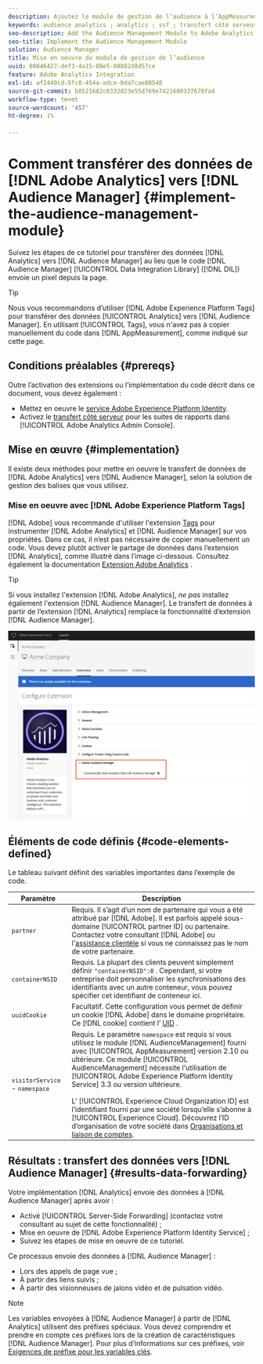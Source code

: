 ```yaml
---
description: Ajoutez le module de gestion de l’audience à l’AppMeasurement Adobe Analytics pour transférer les données Analytics vers l’Audience Manager au lieu que le code du Data Integration Library d’Audience Manager (DIL) envoie un pixel depuis la page.
keywords: audience analytics ; analytics ; ssf ; transfert côté serveur
seo-description: Add the Audience Management Module to Adobe Analytics AppMeasurement to forward Analytics data to Audience Manager instead of having the Audience Manager Data Integration Library (DIL) code send a pixel from the page.
seo-title: Implement the Audience Management Module
solution: Audience Manager
title: Mise en oeuvre du module de gestion de l’audience
uuid: 08846427-def3-4a15-88e5-08882d8d57ce
feature: Adobe Analytics Integration
exl-id: af2449cd-5fc8-454a-adce-0da7cae80548
source-git-commit: b0521682c6332d23e55d769e7421680337670fa4
workflow-type: tm+mt
source-wordcount: '457'
ht-degree: 1%

---
```


# Comment transférer des données de [!DNL Adobe Analytics] vers [!DNL Audience Manager] {#implement-the-audience-management-module}

Suivez les étapes de ce tutoriel pour transférer des données [!DNL Analytics] vers [!DNL Audience Manager] au lieu que le code [!DNL Audience Manager] [!UICONTROL Data Integration Library] ([!DNL DIL]) envoie un pixel depuis la page.

>[!TIP]
>
>Nous vous recommandons d’utiliser [!DNL Adobe Experience Platform Tags] pour transférer des données [!UICONTROL Analytics] vers [!DNL Audience Manager]. En utilisant [!UICONTROL Tags], vous n&#39;avez pas à copier manuellement du code dans [!DNL AppMeasurement], comme indiqué sur cette page.

## Conditions préalables {#prereqs}

Outre l’activation des extensions ou l’implémentation du code décrit dans ce document, vous devez également :

* Mettez en oeuvre le [service Adobe Experience Platform Identity](https://experienceleague.adobe.com/docs/id-service/using/home.html).
* Activez le [transfert côté serveur](https://experienceleague.adobe.com/docs/analytics/admin/admin-tools/server-side-forwarding/ssf.html) pour les suites de rapports dans [!UICONTROL Adobe Analytics Admin Console].

## Mise en œuvre {#implementation}

Il existe deux méthodes pour mettre en oeuvre le transfert de données de [!DNL Adobe Analytics] vers [!DNL Audience Manager], selon la solution de gestion des balises que vous utilisez.

### Mise en oeuvre avec [!DNL Adobe Experience Platform Tags]

[!DNL Adobe] vous recommande d&#39;utiliser l&#39;extension [Tags](https://experienceleague.adobe.com/docs/experience-platform/tags/home.html?lang=en) pour instrumenter [!DNL Adobe Analytics] et [!DNL Audience Manager] sur vos propriétés. Dans ce cas, il n’est pas nécessaire de copier manuellement un code. Vous devez plutôt activer le partage de données dans l’extension [!DNL Analytics], comme illustré dans l’image ci-dessous. Consultez également la documentation [Extension Adobe Analytics](https://experienceleague.adobe.com/docs/experience-platform/tags/extensions/adobe/analytics/overview.html#adobe-audience-manager) .

>[!TIP]
>
>Si vous installez l&#39;extension [!DNL Adobe Analytics], *ne pas* installez également l&#39;extension [!DNL Audience Manager]. Le transfert de données à partir de l’extension [!DNL Analytics] remplace la fonctionnalité d’extension [!DNL Audience Manager].

![Comment activer le partage de données de l’extension Adobe Analytics vers l’Audience Manager](/help/using/integration/assets/analytics-to-aam.png)

## Éléments de code définis {#code-elements-defined}

Le tableau suivant définit des variables importantes dans l’exemple de code.

| Paramètre | Description |
|--- |--- |
| `partner` | Requis. Il s’agit d’un nom de partenaire qui vous a été attribué par [!DNL Adobe]. Il est parfois appelé sous-domaine [!UICONTROL partner ID] ou partenaire.  Contactez votre consultant [!DNL Adobe] ou l&#39;[assistance clientèle](https://helpx.adobe.com/fr/marketing-cloud/contact-support.html) si vous ne connaissez pas le nom de votre partenaire. |
| `containerNSID` | Requis. La plupart des clients peuvent simplement définir `"containerNSID":0` . Cependant, si votre entreprise doit personnaliser les synchronisations des identifiants avec un autre conteneur, vous pouvez spécifier cet identifiant de conteneur ici. |
| `uuidCookie` | Facultatif. Cette configuration vous permet de définir un cookie [!DNL Adobe] dans le domaine propriétaire. Ce [!DNL cookie] contient l’ [UID](../../reference/ids-in-aam.md) . |
| `visitorService` - `namespace` | Requis. Le paramètre `namespace` est requis si vous utilisez le module [!DNL AudienceManagement] fourni avec [!UICONTROL AppMeasurement] version 2.10 ou ultérieure. Ce module [!UICONTROL AudienceManagement] nécessite l&#39;utilisation de [!UICONTROL Adobe Experience Platform Identity Service] 3.3 ou version ultérieure. <br><br>L’ [!UICONTROL Experience Cloud Organization ID] est l’identifiant fourni par une société lorsqu’elle s’abonne à [!UICONTROL Experience Cloud]. Découvrez l’ID d’organisation de votre société dans [Organisations et liaison de comptes](https://experienceleague.adobe.com/docs/core-services/interface/manage-users-and-products/organizations.html). |

## Résultats : transfert des données vers [!DNL Audience Manager] {#results-data-forwarding}

Votre implémentation [!DNL Analytics] envoie des données à [!DNL Audience Manager] après avoir :

* Activé [!UICONTROL Server-Side Forwarding] (contactez votre consultant au sujet de cette fonctionnalité) ;
* Mise en oeuvre de [!DNL Adobe Experience Platform Identity Service] ;
* Suivez les étapes de mise en oeuvre de ce tutoriel.

Ce processus envoie des données à [!DNL Audience Manager] :

* Lors des appels de page vue ;
* À partir des liens suivis ;
* À partir des visionneuses de jalons vidéo et de pulsation vidéo.

>[!NOTE]
>
>Les variables envoyées à [!DNL Audience Manager] à partir de [!DNL Analytics] utilisent des préfixes spéciaux. Vous devez comprendre et prendre en compte ces préfixes lors de la création de caractéristiques [!DNL Audience Manager]. Pour plus d’informations sur ces préfixes, voir [Exigences de préfixe pour les variables clés](../../features/traits/trait-variable-prefixes.md).
